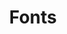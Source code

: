 ---
title: "Fonts"

categories: ['']

tags: ['Fonts']

arwords: 
 - 'حروف مطبعية'
 - 'الخطوط'

arexps: []

enwords: ['Fonts']

enexps: []

arlexicons: 
 - 'ح'
 - 'خ'

enlexicons: 'F'

authors: ['Ruqayya Roshdy']

translators: ['X']

citations: 'تطبيقات أساسية في المعالجة الآلية للغة العربية'

sources: 'مركز الملك عبدالله بن عبدالعزيز الدولي لخدمة اللغة العربية'

slug: ""
---